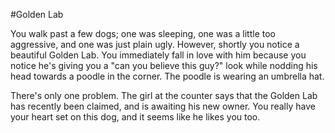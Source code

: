#Golden Lab

You walk past a few dogs; one was sleeping, one was a little too aggressive, and one was just plain ugly. However, shortly you notice a beautiful Golden Lab. You immediately fall in love with him because you notice he's giving you a "can you believe this guy?" look while nodding his head towards a poodle in the corner. The poodle is wearing an umbrella hat.

There's only one problem. The girl at the counter says that the Golden Lab has recently been claimed, and is awaiting his new owner. You really have your heart set on this dog, and it seems like he likes you too. 